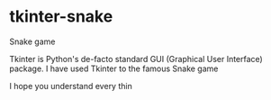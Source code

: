 # tkinter-snake
Snake game

Tkinter is Python's de-facto standard GUI (Graphical User Interface) package.
I have used Tkinter to the famous Snake game

I hope you understand every thin
